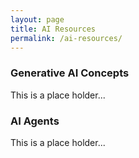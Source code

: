 ```yaml
---
layout: page
title: AI Resources
permalink: /ai-resources/
---
```


### Generative AI Concepts 

This is a place holder...

### AI Agents 

This is a place holder...


